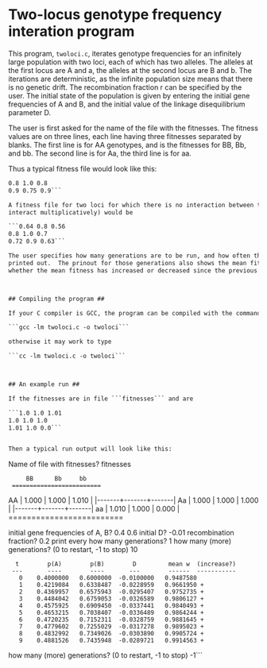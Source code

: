 
# Two-locus genotype frequency interation program #

This program, ```twoloci.c```, iterates genotype frequencies for an infinitely large population with two loci, each of which has two 
alleles.  The alleles at the first locus are  A  and  a, the alleles at the second locus are  B  and  b.  The iterations are 
deterministic, as the infinite population size means that there is no genetic drift.  The recombination fraction  r  can be specified 
by the user.  The initial state of the population is given by entering the initial gene frequencies of  A  and  B, and the 
initial value of the linkage disequilibrium parameter  D.  

The user is first asked for the name of the file with the fitnesses.  The fitness values are on three lines, 
each line having three fitnesses separated by blanks.  The first line is for  AA  genotypes, and is the fitnesses 
for BB, Bb, and bb.  The second line is for Aa, the third line is for  aa.

Thus a typical fitness file would look like this:

```0.7 0.65 0.9
0.8 1.0 0.8
0.9 0.75 0.9```

A fitness file for two loci for which there is no interaction between the loci (i.e, where the fitnesses 
interact multiplicatively) would be

```0.64 0.8 0.56
0.8 1.0 0.7
0.72 0.9 0.63```

The user specifies how many generations are to be run, and how often the population gene frequencies and D are to be 
printed out.  The prinout for those generations also shows the mean fitness and a ```+``` or ```-``` indicating
whether the mean fitness has increased or decreased since the previous generation.



## Compiling the program ##

If your C compiler is GCC, the program can be compiled with the command

```gcc -lm twoloci.c -o twoloci```

otherwise it may work to type

```cc -lm twoloci.c -o twoloci```



## An example run ##

If the fitnesses are in file ```fitnesses``` and are

```1.0 1.0 1.01
1.0 1.0 1.0
1.01 1.0 0.0```


Then a typical run output will look like this:


```
Name of file with fitnesses?
fitnesses

         BB      Bb     bb
     =========================
 AA  | 1.000 | 1.000 | 1.010 |
     |-------+-------+-------|
 Aa  | 1.000 | 1.000 | 1.000 |
     |-------+-------+-------|
 aa  | 1.010 | 1.000 | 0.000 |
     =========================

initial gene frequencies of A, B?
0.4 0.6
initial D?
-0.01
recombination fraction?
0.2
print every how many generations?
1
how many (more) generations? (0 to restart, -1 to stop)
10

      t        p(A)        p(B)        D         mean w  (increase?)
     ---       ----        ----       ---        ------  -----------
       0    0.4000000   0.6000000  -0.0100000   0.9487580
       1    0.4219084   0.6338487  -0.0228959   0.9661950 +
       2    0.4369957   0.6575943  -0.0295407   0.9752735 +
       3    0.4484042   0.6759053  -0.0326589   0.9806127 +
       4    0.4575925   0.6909450  -0.0337441   0.9840493 +
       5    0.4653215   0.7038407  -0.0336489   0.9864244 +
       6    0.4720235   0.7152311  -0.0328759   0.9881645 +
       7    0.4779602   0.7255029  -0.0317278   0.9895023 +
       8    0.4832992   0.7349026  -0.0303890   0.9905724 +
       9    0.4881526   0.7435948  -0.0289721   0.9914563 +
how many (more) generations? (0 to restart, -1 to stop)
-1```
